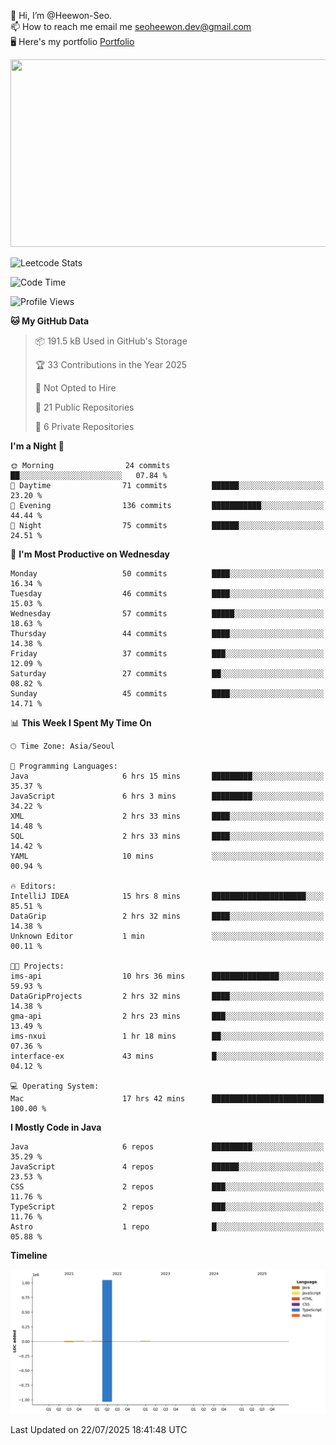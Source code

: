 👋 Hi, I’m @Heewon-Seo.  
📫 How to reach me email me seoheewon.dev@gmail.com   
🖥 Here's my portfolio [Portfolio](https://haileynotes.notion.site/HEEWON-SEO-f98fe97412ee4a6a94fd24fe6832f84c)

<a href="https://github.com/devxb/gitanimals">
<img
  src="https://render.gitanimals.org/farms/Heewon-Seo"
  width="600"
  height="300"
/>
</a>

![Leetcode Stats](https://leetcode.card.workers.dev/?username=Heewon-Seo)

 <!--START_SECTION:waka-->
![Code Time](http://img.shields.io/badge/Code%20Time-2%2C244%20hrs%2048%20mins-blue)

![Profile Views](http://img.shields.io/badge/Profile%20Views-1-blue)

**🐱 My GitHub Data** 

> 📦 191.5 kB Used in GitHub's Storage 
 > 
> 🏆 33 Contributions in the Year 2025
 > 
> 🚫 Not Opted to Hire
 > 
> 📜 21 Public Repositories 
 > 
> 🔑 6 Private Repositories 
 > 
**I'm a Night 🦉** 

```text
🌞 Morning                24 commits          ██░░░░░░░░░░░░░░░░░░░░░░░   07.84 % 
🌆 Daytime                71 commits          ██████░░░░░░░░░░░░░░░░░░░   23.20 % 
🌃 Evening                136 commits         ███████████░░░░░░░░░░░░░░   44.44 % 
🌙 Night                  75 commits          ██████░░░░░░░░░░░░░░░░░░░   24.51 % 
```
📅 **I'm Most Productive on Wednesday** 

```text
Monday                   50 commits          ████░░░░░░░░░░░░░░░░░░░░░   16.34 % 
Tuesday                  46 commits          ████░░░░░░░░░░░░░░░░░░░░░   15.03 % 
Wednesday                57 commits          █████░░░░░░░░░░░░░░░░░░░░   18.63 % 
Thursday                 44 commits          ████░░░░░░░░░░░░░░░░░░░░░   14.38 % 
Friday                   37 commits          ███░░░░░░░░░░░░░░░░░░░░░░   12.09 % 
Saturday                 27 commits          ██░░░░░░░░░░░░░░░░░░░░░░░   08.82 % 
Sunday                   45 commits          ████░░░░░░░░░░░░░░░░░░░░░   14.71 % 
```


📊 **This Week I Spent My Time On** 

```text
🕑︎ Time Zone: Asia/Seoul

💬 Programming Languages: 
Java                     6 hrs 15 mins       █████████░░░░░░░░░░░░░░░░   35.37 % 
JavaScript               6 hrs 3 mins        █████████░░░░░░░░░░░░░░░░   34.22 % 
XML                      2 hrs 33 mins       ████░░░░░░░░░░░░░░░░░░░░░   14.48 % 
SQL                      2 hrs 33 mins       ████░░░░░░░░░░░░░░░░░░░░░   14.42 % 
YAML                     10 mins             ░░░░░░░░░░░░░░░░░░░░░░░░░   00.94 % 

🔥 Editors: 
IntelliJ IDEA            15 hrs 8 mins       █████████████████████░░░░   85.51 % 
DataGrip                 2 hrs 32 mins       ████░░░░░░░░░░░░░░░░░░░░░   14.38 % 
Unknown Editor           1 min               ░░░░░░░░░░░░░░░░░░░░░░░░░   00.11 % 

🐱‍💻 Projects: 
ims-api                  10 hrs 36 mins      ███████████████░░░░░░░░░░   59.93 % 
DataGripProjects         2 hrs 32 mins       ████░░░░░░░░░░░░░░░░░░░░░   14.38 % 
gma-api                  2 hrs 23 mins       ███░░░░░░░░░░░░░░░░░░░░░░   13.49 % 
ims-nxui                 1 hr 18 mins        ██░░░░░░░░░░░░░░░░░░░░░░░   07.36 % 
interface-ex             43 mins             █░░░░░░░░░░░░░░░░░░░░░░░░   04.12 % 

💻 Operating System: 
Mac                      17 hrs 42 mins      █████████████████████████   100.00 % 
```

**I Mostly Code in Java** 

```text
Java                     6 repos             █████████░░░░░░░░░░░░░░░░   35.29 % 
JavaScript               4 repos             ██████░░░░░░░░░░░░░░░░░░░   23.53 % 
CSS                      2 repos             ███░░░░░░░░░░░░░░░░░░░░░░   11.76 % 
TypeScript               2 repos             ███░░░░░░░░░░░░░░░░░░░░░░   11.76 % 
Astro                    1 repo              █░░░░░░░░░░░░░░░░░░░░░░░░   05.88 % 
```



**Timeline**

![Lines of Code chart](https://raw.githubusercontent.com/Heewon-Seo/Heewon-Seo/main/assets/bar_graph.png)


 Last Updated on 22/07/2025 18:41:48 UTC
<!--END_SECTION:waka-->

